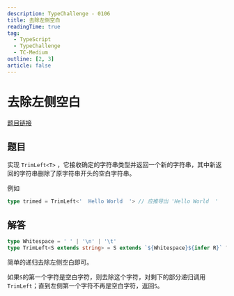 ```yaml
---
description: TypeChallenge - 0106
title: 去除左侧空白
readingTime: true
tag:
  - TypeScript
  - TypeChallenge
  - TC-Medium
outline: [2, 3]
article: false
---
```

<!-- THIS IS A TEMPLATE -->

# 去除左侧空白
[题目链接](https://tsch.js.org/106)
## 题目

实现 `TrimLeft<T>` ，它接收确定的字符串类型并返回一个新的字符串，其中新返回的字符串删除了原字符串开头的空白字符串。

例如

```ts
type trimed = TrimLeft<'  Hello World  '> // 应推导出 'Hello World  '
```

## 解答
```ts
type Whitespace = ' ' | '\n' | '\t'
type TrimLeft<S extends string> = S extends `${Whitespace}${infer R}` ? TrimLeft<R> : S
```

简单的递归去除左侧空白即可。

如果`S`的第一个字符是空白字符，则去除这个字符，对剩下的部分递归调用`TrimLeft`；直到左侧第一个字符不再是空白字符，返回`S`。